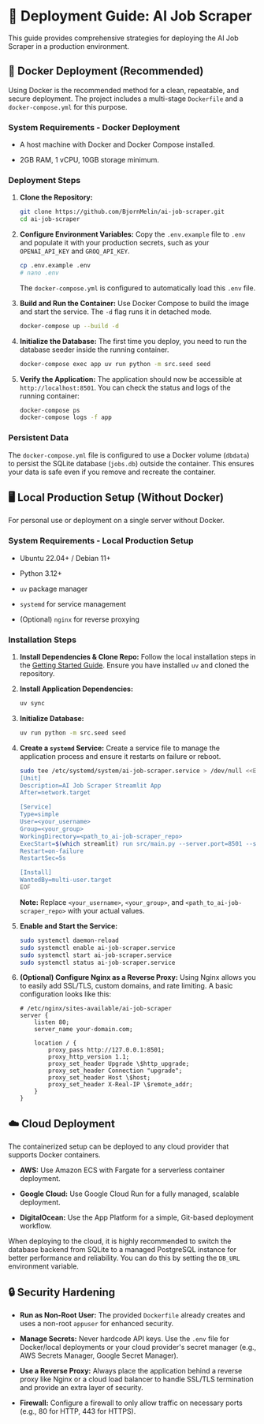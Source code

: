 # 🚀 Deployment Guide: AI Job Scraper

This guide provides comprehensive strategies for deploying the AI Job Scraper in a production environment.

## 🐳 Docker Deployment (Recommended)

Using Docker is the recommended method for a clean, repeatable, and secure deployment. The project includes a multi-stage `Dockerfile` and a `docker-compose.yml` for this purpose.

### System Requirements - Docker Deployment

* A host machine with Docker and Docker Compose installed.

* 2GB RAM, 1 vCPU, 10GB storage minimum.

### Deployment Steps

1. **Clone the Repository:**

    ```bash
    git clone https://github.com/BjornMelin/ai-job-scraper.git
    cd ai-job-scraper
    ```

2. **Configure Environment Variables:**
    Copy the `.env.example` file to `.env` and populate it with your production secrets, such as your `OPENAI_API_KEY` and `GROQ_API_KEY`.

    ```bash
    cp .env.example .env
    # nano .env
    ```

    The `docker-compose.yml` is configured to automatically load this `.env` file.

3. **Build and Run the Container:**
    Use Docker Compose to build the image and start the service. The `-d` flag runs it in detached mode.

    ```bash
    docker-compose up --build -d
    ```

4. **Initialize the Database:**
    The first time you deploy, you need to run the database seeder inside the running container.

    ```bash
    docker-compose exec app uv run python -m src.seed seed
    ```

5. **Verify the Application:**
    The application should now be accessible at `http://localhost:8501`. You can check the status and logs of the running container:

    ```bash
    docker-compose ps
    docker-compose logs -f app
    ```

### Persistent Data

The `docker-compose.yml` file is configured to use a Docker volume (`dbdata`) to persist the SQLite database (`jobs.db`) outside the container. This ensures your data is safe even if you remove and recreate the container.

## 🖥️ Local Production Setup (Without Docker)

For personal use or deployment on a single server without Docker.

### System Requirements - Local Production Setup

* Ubuntu 22.04+ / Debian 11+

* Python 3.12+

* `uv` package manager

* `systemd` for service management

* (Optional) `nginx` for reverse proxying

### Installation Steps

1. **Install Dependencies & Clone Repo:**
    Follow the local installation steps in the [Getting Started Guide](./docs/user/getting-started.md). Ensure you have installed `uv` and cloned the repository.

2. **Install Application Dependencies:**

    ```bash
    uv sync
    ```

3. **Initialize Database:**

    ```bash
    uv run python -m src.seed seed
    ```

4. **Create a `systemd` Service:**
    Create a service file to manage the application process and ensure it restarts on failure or reboot.

    ```bash
    sudo tee /etc/systemd/system/ai-job-scraper.service > /dev/null <<EOF
    [Unit]
    Description=AI Job Scraper Streamlit App
    After=network.target

    [Service]
    Type=simple
    User=<your_username>
    Group=<your_group>
    WorkingDirectory=<path_to_ai-job-scraper_repo>
    ExecStart=$(which streamlit) run src/main.py --server.port=8501 --server.address=127.0.0.1
    Restart=on-failure
    RestartSec=5s

    [Install]
    WantedBy=multi-user.target
    EOF
    ```

    **Note:** Replace `<your_username>`, `<your_group>`, and `<path_to_ai-job-scraper_repo>` with your actual values.

5. **Enable and Start the Service:**

    ```bash
    sudo systemctl daemon-reload
    sudo systemctl enable ai-job-scraper.service
    sudo systemctl start ai-job-scraper.service
    sudo systemctl status ai-job-scraper.service
    ```

6. **(Optional) Configure Nginx as a Reverse Proxy:**
    Using Nginx allows you to easily add SSL/TLS, custom domains, and rate limiting. A basic configuration looks like this:

    ```nginx
    # /etc/nginx/sites-available/ai-job-scraper
    server {
        listen 80;
        server_name your-domain.com;

        location / {
            proxy_pass http://127.0.0.1:8501;
            proxy_http_version 1.1;
            proxy_set_header Upgrade \$http_upgrade;
            proxy_set_header Connection "upgrade";
            proxy_set_header Host \$host;
            proxy_set_header X-Real-IP \$remote_addr;
        }
    }
    ```

## ☁️ Cloud Deployment

The containerized setup can be deployed to any cloud provider that supports Docker containers.

* **AWS:** Use Amazon ECS with Fargate for a serverless container deployment.

* **Google Cloud:** Use Google Cloud Run for a fully managed, scalable deployment.

* **DigitalOcean:** Use the App Platform for a simple, Git-based deployment workflow.

When deploying to the cloud, it is highly recommended to switch the database backend from SQLite to a managed PostgreSQL instance for better performance and reliability. You can do this by setting the `DB_URL` environment variable.

## 🔒 Security Hardening

* **Run as Non-Root User:** The provided `Dockerfile` already creates and uses a non-root `appuser` for enhanced security.

* **Manage Secrets:** Never hardcode API keys. Use the `.env` file for Docker/local deployments or your cloud provider's secret manager (e.g., AWS Secrets Manager, Google Secret Manager).

* **Use a Reverse Proxy:** Always place the application behind a reverse proxy like Nginx or a cloud load balancer to handle SSL/TLS termination and provide an extra layer of security.

* **Firewall:** Configure a firewall to only allow traffic on necessary ports (e.g., 80 for HTTP, 443 for HTTPS).
